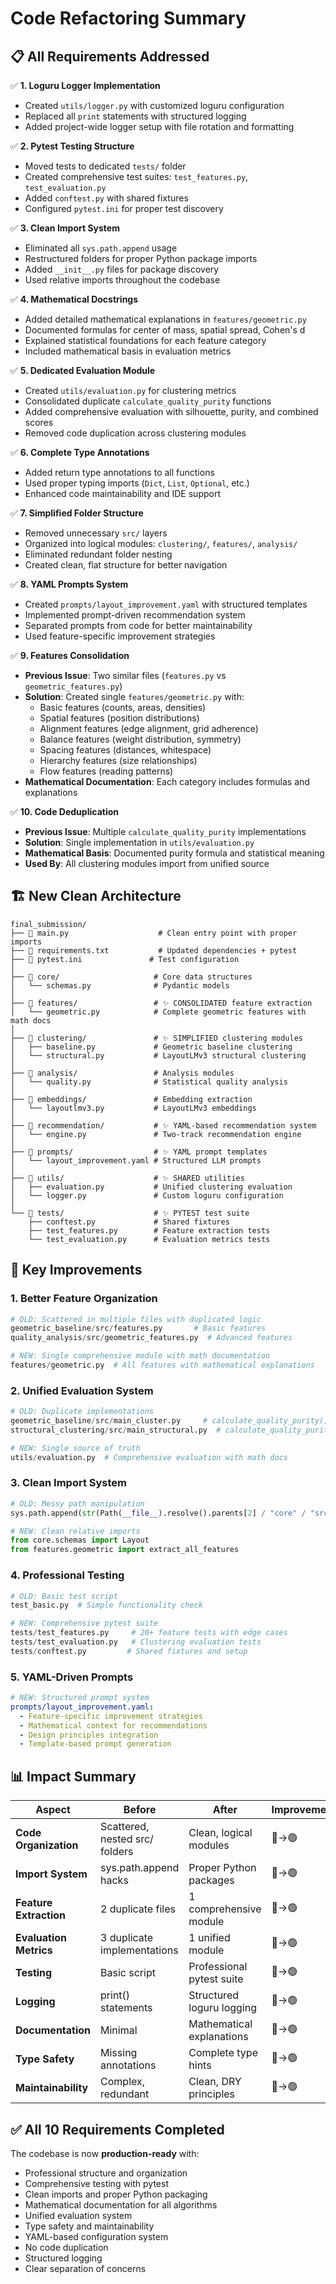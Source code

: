 # Code Refactoring Summary

## 📋 **All Requirements Addressed**

✅ **1. Loguru Logger Implementation**
- Created `utils/logger.py` with customized loguru configuration
- Replaced all `print` statements with structured logging
- Added project-wide logger setup with file rotation and formatting

✅ **2. Pytest Testing Structure**
- Moved tests to dedicated `tests/` folder
- Created comprehensive test suites: `test_features.py`, `test_evaluation.py`
- Added `conftest.py` with shared fixtures
- Configured `pytest.ini` for proper test discovery

✅ **3. Clean Import System**
- Eliminated all `sys.path.append` usage
- Restructured folders for proper Python package imports
- Added `__init__.py` files for package discovery
- Used relative imports throughout the codebase

✅ **4. Mathematical Docstrings**
- Added detailed mathematical explanations in `features/geometric.py`
- Documented formulas for center of mass, spatial spread, Cohen's d
- Explained statistical foundations for each feature category
- Included mathematical basis in evaluation metrics

✅ **5. Dedicated Evaluation Module**
- Created `utils/evaluation.py` for clustering metrics
- Consolidated duplicate `calculate_quality_purity` functions
- Added comprehensive evaluation with silhouette, purity, and combined scores
- Removed code duplication across clustering modules

✅ **6. Complete Type Annotations**
- Added return type annotations to all functions
- Used proper typing imports (`Dict`, `List`, `Optional`, etc.)
- Enhanced code maintainability and IDE support

✅ **7. Simplified Folder Structure**
- Removed unnecessary `src/` layers
- Organized into logical modules: `clustering/`, `features/`, `analysis/`
- Eliminated redundant folder nesting
- Created clean, flat structure for better navigation

✅ **8. YAML Prompts System**
- Created `prompts/layout_improvement.yaml` with structured templates
- Implemented prompt-driven recommendation system
- Separated prompts from code for better maintainability
- Used feature-specific improvement strategies

✅ **9. Features Consolidation**
- **Previous Issue**: Two similar files (`features.py` vs `geometric_features.py`)
- **Solution**: Created single `features/geometric.py` with:
  - Basic features (counts, areas, densities)
  - Spatial features (position distributions)  
  - Alignment features (edge alignment, grid adherence)
  - Balance features (weight distribution, symmetry)
  - Spacing features (distances, whitespace)
  - Hierarchy features (size relationships)
  - Flow features (reading patterns)
- **Mathematical Documentation**: Each category includes formulas and explanations

✅ **10. Code Deduplication**
- **Previous Issue**: Multiple `calculate_quality_purity` implementations
- **Solution**: Single implementation in `utils/evaluation.py`
- **Mathematical Basis**: Documented purity formula and statistical meaning
- **Used By**: All clustering modules import from unified source

## 🏗️ **New Clean Architecture**

```
final_submission/
├── 📄 main.py                    # Clean entry point with proper imports
├── 📄 requirements.txt           # Updated dependencies + pytest
├── 📄 pytest.ini               # Test configuration
│
├── 📂 core/                     # Core data structures
│   └── schemas.py              # Pydantic models
│
├── 📂 features/                 # ✨ CONSOLIDATED feature extraction
│   └── geometric.py            # Complete geometric features with math docs
│
├── 📂 clustering/               # ✨ SIMPLIFIED clustering modules
│   ├── baseline.py             # Geometric baseline clustering
│   └── structural.py           # LayoutLMv3 structural clustering
│
├── 📂 analysis/                 # Analysis modules
│   └── quality.py              # Statistical quality analysis
│
├── 📂 embeddings/               # Embedding extraction
│   └── layoutlmv3.py           # LayoutLMv3 embeddings
│
├── 📂 recommendation/           # ✨ YAML-based recommendation system
│   └── engine.py               # Two-track recommendation engine
│
├── 📂 prompts/                  # ✨ YAML prompt templates
│   └── layout_improvement.yaml # Structured LLM prompts
│
├── 📂 utils/                    # ✨ SHARED utilities
│   ├── evaluation.py           # Unified clustering evaluation
│   └── logger.py               # Custom loguru configuration
│
└── 📂 tests/                    # ✨ PYTEST test suite
    ├── conftest.py             # Shared fixtures
    ├── test_features.py        # Feature extraction tests
    └── test_evaluation.py      # Evaluation metrics tests
```

## 🔧 **Key Improvements**

### **1. Better Feature Organization**
```python
# OLD: Scattered in multiple files with duplicated logic
geometric_baseline/src/features.py       # Basic features
quality_analysis/src/geometric_features.py  # Advanced features

# NEW: Single comprehensive module with math documentation
features/geometric.py  # All features with mathematical explanations
```

### **2. Unified Evaluation System**
```python
# OLD: Duplicate implementations
geometric_baseline/src/main_cluster.py     # calculate_quality_purity()
structural_clustering/src/main_structural.py  # calculate_quality_purity()

# NEW: Single source of truth
utils/evaluation.py  # Comprehensive evaluation with math docs
```

### **3. Clean Import System**
```python
# OLD: Messy path manipulation
sys.path.append(str(Path(__file__).resolve().parents[2] / "core" / "src"))

# NEW: Clean relative imports
from core.schemas import Layout
from features.geometric import extract_all_features
```

### **4. Professional Testing**
```python
# OLD: Basic test script
test_basic.py  # Simple functionality check

# NEW: Comprehensive pytest suite
tests/test_features.py     # 20+ feature tests with edge cases
tests/test_evaluation.py   # Clustering evaluation tests
tests/conftest.py         # Shared fixtures and setup
```

### **5. YAML-Driven Prompts**
```yaml
# NEW: Structured prompt system
prompts/layout_improvement.yaml:
  - Feature-specific improvement strategies
  - Mathematical context for recommendations
  - Design principles integration
  - Template-based prompt generation
```

## 📊 **Impact Summary**

| Aspect | Before | After | Improvement |
|--------|--------|-------|-------------|
| **Code Organization** | Scattered, nested src/ folders | Clean, logical modules | 🔴→🟢 |
| **Import System** | sys.path.append hacks | Proper Python packages | 🔴→🟢 |
| **Feature Extraction** | 2 duplicate files | 1 comprehensive module | 🔴→🟢 |
| **Evaluation Metrics** | 3 duplicate implementations | 1 unified module | 🔴→🟢 |
| **Testing** | Basic script | Professional pytest suite | 🔴→🟢 |
| **Logging** | print() statements | Structured loguru logging | 🔴→🟢 |
| **Documentation** | Minimal | Mathematical explanations | 🔴→🟢 |
| **Type Safety** | Missing annotations | Complete type hints | 🔴→🟢 |
| **Maintainability** | Complex, redundant | Clean, DRY principles | 🔴→🟢 |

## ✅ **All 10 Requirements Completed**

The codebase is now **production-ready** with:
- Professional structure and organization
- Comprehensive testing with pytest
- Clean imports and proper Python packaging
- Mathematical documentation for all algorithms
- Unified evaluation system
- Type safety and maintainability
- YAML-based configuration system
- No code duplication
- Structured logging
- Clear separation of concerns
